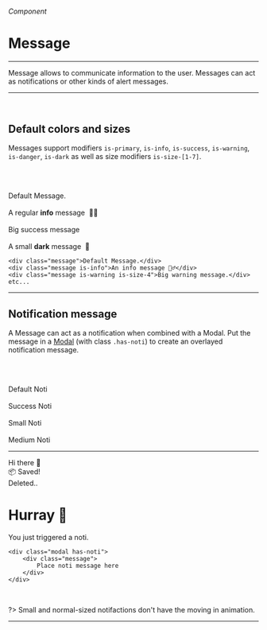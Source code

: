 <h6 class="is-uppercase is-dimmed has-text-weight-medium is-size-6 is-size-7-mobile">Component</h6>
<h1 class="title is-family-secondary is-size-2-mobile">Message</h1>
<hr class="is-visible is-size-3">
<p class="is-size-4 has-text-dark">
    <span class="has-text-weight-semibold">Message</span> allows to communicate information to the user. Messages can act as notifications or other kinds of alert messages.
</p>
<hr class="is-visible is-size-3"><br>

<h2 class="title"><span class="is-size-smaller">Default colors and sizes</span></h2>

Messages support modifiers `is-primary`, `is-info`, `is-success`, `is-warning`, `is-danger`, `is-dark` as well as size modifiers `is-size-[1-7]`.

<br><br>

<div class="box is-raised is-large is-marginless is-radiusless-b">
    <div class="message">Default Message.</div>
    <br>
    <div class="message is-info">A regular <strong>info</strong> message&nbsp; 💁‍♂️</div>
    <br>
    <div class="message is-size-4 is-success">Big success message</div>
    <br>
    <div class="message is-dark is-size-6">A small <strong>dark</strong> message&nbsp; 👀</div>
</div>

    <div class="message">Default Message.</div>
    <div class="message is-info">An info message 💁‍♂️</div>
    <div class="message is-warning is-size-4">Big warning message.</div>
    etc...
<hr class="is-visible is-size-1">

<h2 class="title"><span class="is-size-smaller">Notification message</span></h2>

A Message can act as a notification when combined with a Modal. Put the message in a <a href="#/modal">Modal</a> (with class `.has-noti`) to create an overlayed notification message.

<br><br>

<div class="box is-raised is-large is-marginless has-text-centered is-radiusless-b">
    <div class="button" onclick="openModal('3')">Default Noti</div>&nbsp; &nbsp;
    <div class="button is-success" onclick="openModal('9')">Success Noti</div>&nbsp; &nbsp;
    <div class="button is-danger" onclick="openModal('4')">Small Noti</div>&nbsp; &nbsp;
    <div class="button is-primary" onclick="openModal('5')">Medium Noti</div>
</div>
<hr class="is-marginless is-visible">

<div id="js-modal3" class="modal has-noti" onclick="closeModal('3')">
    <div class="message">
        Hi there 👋
    </div>
</div>
<div id="js-modal9" class="modal has-noti" onclick="closeModal('9')">
    <div class="message is-success">
        📦 Saved! 
    </div>
</div>
<div id="js-modal4" class="modal has-noti" onclick="closeModal('4')">
    <div class="message is-danger is-size-6">
        Deleted..
    </div>
</div>
<div id="js-modal5" class="modal has-noti" onclick="closeModal('5')">
    <div class="message is-primary is-medium">
        <h1 class="title is-4 has-text-weight-bold">Hurray 🎉</h1>
        You just triggered a noti.
    </div>
</div>

    <div class="modal has-noti">
        <div class="message">
            Place noti message here
        </div>  
    </div>
<br>

?> Small and normal-sized notifactions don't have the moving in animation.

<hr>
